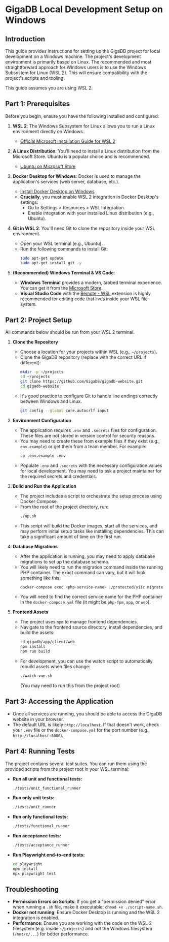 # GigaDB Local Development Setup on Windows

## Introduction

This guide provides instructions for setting up the GigaDB project for local development on a Windows machine. The project's development environment is primarily based on Linux. The recommended and most straightforward approach for Windows users is to use the Windows Subsystem for Linux (WSL 2). This will ensure compatibility with the project's scripts and tooling.

This guide assumes you are using WSL 2.

## Part 1: Prerequisites

Before you begin, ensure you have the following installed and configured:

1.  **WSL 2**: The Windows Subsystem for Linux allows you to run a Linux environment directly on Windows.
    *   [Official Microsoft Installation Guide for WSL 2](https://docs.microsoft.com/en-us/windows/wsl/install)

2.  **A Linux Distribution**: You'll need to install a Linux distribution from the Microsoft Store. Ubuntu is a popular choice and is recommended.
    *   [Ubuntu on Microsoft Store](https://www.microsoft.com/store/productId/9PDXGNCFSCZV)

3.  **Docker Desktop for Windows**: Docker is used to manage the application's services (web server, database, etc.).
    *   [Install Docker Desktop on Windows](https://docs.docker.com/desktop/install/windows-install/)
    *   **Crucially**, you must enable WSL 2 integration in Docker Desktop's settings:
        *   Go to Settings > Resources > WSL Integration.
        *   Enable integration with your installed Linux distribution (e.g., Ubuntu).

4.  **Git in WSL 2**: You'll need Git to clone the repository inside your WSL environment.
    *   Open your WSL terminal (e.g., Ubuntu).
    *   Run the following commands to install Git:
        ```bash
        sudo apt-get update
        sudo apt-get install git -y
        ```

5.  **(Recommended) Windows Terminal & VS Code**:
    *   **Windows Terminal** provides a modern, tabbed terminal experience. You can get it from the [Microsoft Store](https://www.microsoft.com/store/productId/9N0DX20HK701).
    *   **Visual Studio Code** with the [Remote - WSL](https://marketplace.visualstudio.com/items?itemName=ms-vscode-remote.remote-wsl) extension is highly recommended for editing code that lives inside your WSL file system.

## Part 2: Project Setup

All commands below should be run from your WSL 2 terminal.

1.  **Clone the Repository**
    *   Choose a location for your projects within WSL (e.g., `~/projects`).
    *   Clone the GigaDB repository (replace with the correct URL if different):
        ```bash
        mkdir -p ~/projects
        cd ~/projects
        git clone https://github.com/GigaDB/gigadb-website.git
        cd gigadb-website
        ```
    *   It's good practice to configure Git to handle line endings correctly between Windows and Linux.
        ```bash
        git config --global core.autocrlf input
        ```

2.  **Environment Configuration**
    *   The application requires `.env` and `.secrets` files for configuration. These files are not stored in version control for security reasons.
    *   You may need to create these from example files if they exist (e.g., `env.example`) or get them from a team member. For example:
        ```bash
        cp .env.example .env
        ```
    *   Populate `.env` and `.secrets` with the necessary configuration values for local development. You may need to ask a project maintainer for the required secrets and credentials.

3.  **Build and Run the Application**
    *   The project includes a script to orchestrate the setup process using Docker Compose.
    *   From the root of the project directory, run:
        ```bash
        ./up.sh
        ```
    *   This script will build the Docker images, start all the services, and may perform initial setup tasks like installing dependencies. This can take a significant amount of time on the first run.

4.  **Database Migrations**
    *   After the application is running, you may need to apply database migrations to set up the database schema.
    *   You will likely need to run the migration command inside the running PHP container. The exact command can vary, but it will look something like this:
        ```bash
        docker-compose exec <php-service-name> ./protected/yiic migrate
        ```
    *   You will need to find the correct service name for the PHP container in the `docker-compose.yml` file (it might be `php-fpm`, `app`, or `web`).

5.  **Frontend Assets**
    *   The project uses `npm` to manage frontend dependencies.
    *   Navigate to the frontend source directory, install dependencies, and build the assets:
        ```bash
        cd gigadb/app/client/web
        npm install
        npm run build
        ```
    *   For development, you can use the watch script to automatically rebuild assets when files change:
        ```bash
        ./watch-vue.sh
        ```
        (You may need to run this from the project root)

## Part 3: Accessing the Application

*   Once all services are running, you should be able to access the GigaDB website in your browser.
*   The default URL is likely `http://localhost`. If that doesn't work, check your `.env` file or the `docker-compose.yml` for the port number (e.g., `http://localhost:8080`).

## Part 4: Running Tests

The project contains several test suites. You can run them using the provided scripts from the project root in your WSL terminal:

*   **Run all unit and functional tests:**
    ```bash
    ./tests/unit_functional_runner
    ```
*   **Run only unit tests:**
    ```bash
    ./tests/unit_runner
    ```
*   **Run only functional tests:**
    ```bash
    ./tests/functional_runner
    ```
*   **Run acceptance tests:**
    ```bash
    ./tests/acceptance_runner
    ```
*   **Run Playwright end-to-end tests:**
    ```bash
    cd playwright
    npm install
    npx playwright test
    ```

## Troubleshooting

*   **Permission Errors on Scripts**: If you get a "permission denied" error when running a `.sh` file, make it executable: `chmod +x ./script-name.sh`.
*   **Docker not running**: Ensure Docker Desktop is running and the WSL 2 integration is enabled.
*   **Performance**: Ensure you are working with the code on the WSL 2 filesystem (e.g. inside `~/projects`) and not the Windows filesystem (`/mnt/c/...`) for better performance.